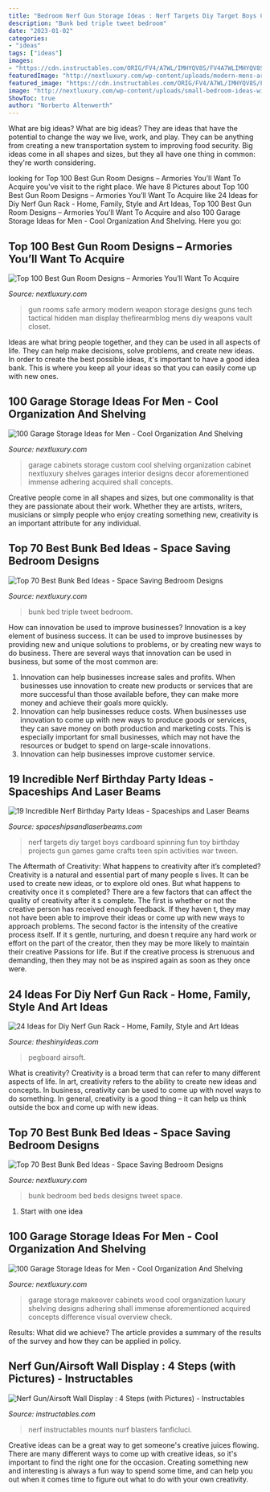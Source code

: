 ```yaml
---
title: "Bedroom Nerf Gun Storage Ideas : Nerf Targets Diy Target Boys Cardboard Spinning Fun Toy Birthday Projects Gun Games Game Crafts Teen Spin Activities War Tween"
description: "Bunk bed triple tweet bedroom"
date: "2023-01-02"
categories:
- "ideas"
tags: ["ideas"]
images:
- "https://cdn.instructables.com/ORIG/FV4/A7WL/IMHYQV8S/FV4A7WLIMHYQV8S.jpg"
featuredImage: "http://nextluxury.com/wp-content/uploads/modern-mens-armory-gun-room-ideas.jpg"
featured_image: "https://cdn.instructables.com/ORIG/FV4/A7WL/IMHYQV8S/FV4A7WLIMHYQV8S.jpg"
image: "http://nextluxury.com/wp-content/uploads/small-bedroom-ideas-with-bunk-beds.jpg"
ShowToc: true
author: "Norberto Altenwerth"
---
```



What are big ideas?
What are big ideas? They are ideas that have the potential to change the way we live, work, and play. They can be anything from creating a new transportation system to improving food security. Big ideas come in all shapes and sizes, but they all have one thing in common: they're worth considering.

	

		
looking for Top 100 Best Gun Room Designs – Armories You’ll Want To Acquire you've visit to the right place. We have 8 Pictures about Top 100 Best Gun Room Designs – Armories You’ll Want To Acquire like 24 Ideas for Diy Nerf Gun Rack - Home, Family, Style and Art Ideas, Top 100 Best Gun Room Designs – Armories You’ll Want To Acquire and also 100 Garage Storage Ideas for Men - Cool Organization And Shelving. Here you go:
		
    
## Top 100 Best Gun Room Designs – Armories You’ll Want To Acquire

<img loading=lazy src="http://nextluxury.com/wp-content/uploads/modern-mens-armory-gun-room-ideas.jpg" onerror="this.onerror=null;this.src='https://tse4.mm.bing.net/th?id=OIP.pxK4zYkNgleRUvbXitS3kAHaF4&amp;pid=15.1';" alt="Top 100 Best Gun Room Designs – Armories You’ll Want To Acquire">

_Source: nextluxury.com_

>gun rooms safe armory modern weapon storage designs guns tech tactical hidden man display thefirearmblog mens diy weapons vault closet. 

	

Ideas are what bring people together, and they can be used in all aspects of life. They can help make decisions, solve problems, and create new ideas. In order to create the best possible ideas, it's important to have a good idea bank. This is where you keep all your ideas so that you can easily come up with new ones.

    
## 100 Garage Storage Ideas For Men - Cool Organization And Shelving

<img loading=lazy src="http://nextluxury.com/wp-content/uploads/custom-garage-cabinet-ideas-with-slat-board.jpg" onerror="this.onerror=null;this.src='https://tse2.mm.bing.net/th?id=OIP.pQEgBObxSW__kXAE-PHDHQHaHa&amp;pid=15.1';" alt="100 Garage Storage Ideas for Men - Cool Organization And Shelving">

_Source: nextluxury.com_

>garage cabinets storage custom cool shelving organization cabinet nextluxury shelves garages interior designs decor aforementioned immense adhering acquired shall concepts. 

	

Creative people come in all shapes and sizes, but one commonality is that they are passionate about their work. Whether they are artists, writers, musicians or simply people who enjoy creating something new, creativity is an important attribute for any individual.

    
## Top 70 Best Bunk Bed Ideas - Space Saving Bedroom Designs

<img loading=lazy src="http://nextluxury.com/wp-content/uploads/triple-bunk-bed-ideas.jpg" onerror="this.onerror=null;this.src='https://tse1.mm.bing.net/th?id=OIP.bPUZhmR1-r_8DBcfLHa7rAHaF5&amp;pid=15.1';" alt="Top 70 Best Bunk Bed Ideas - Space Saving Bedroom Designs">

_Source: nextluxury.com_

>bunk bed triple tweet bedroom. 

	

How can innovation be used to improve businesses?
Innovation is a key element of business success. It can be used to improve businesses by providing new and unique solutions to problems, or by creating new ways to do business. There are several ways that innovation can be used in business, but some of the most common are: 
1. Innovation can help businesses increase sales and profits. When businesses use innovation to create new products or services that are more successful than those available before, they can make more money and achieve their goals more quickly.
2. Innovation can help businesses reduce costs. When businesses use innovation to come up with new ways to produce goods or services, they can save money on both production and marketing costs. This is especially important for small businesses, which may not have the resources or budget to spend on large-scale innovations. 
3. Innovation can help businesses improve customer service.

    
## 19 Incredible Nerf Birthday Party Ideas - Spaceships And Laser Beams

<img loading=lazy src="https://spaceshipsandlaserbeams.com/wp-content/uploads/2016/08/4-spinning-targets.jpg" onerror="this.onerror=null;this.src='https://tse1.mm.bing.net/th?id=OIP.JLp8XVeWhPCJA3OcLz9IUwAAAA&amp;pid=15.1';" alt="19 Incredible Nerf Birthday Party Ideas - Spaceships and Laser Beams">

_Source: spaceshipsandlaserbeams.com_

>nerf targets diy target boys cardboard spinning fun toy birthday projects gun games game crafts teen spin activities war tween. 

	

The Aftermath of Creativity: What happens to creativity after it’s completed?
Creativity is a natural and essential part of many people s lives. It can be used to create new ideas, or to explore old ones. But what happens to creativity once it s completed?
There are a few factors that can affect the quality of creativity after it s complete. The first is whether or not the creative person has received enough feedback. If they haven t, they may not have been able to improve their ideas or come up with new ways to approach problems. The second factor is the intensity of the creative process itself. If it s gentle, nurturing, and doesn t require any hard work or effort on the part of the creator, then they may be more likely to maintain their creative Passions for life. But if the creative process is strenuous and demanding, then they may not be as inspired again as soon as they once were.

    
## 24 Ideas For Diy Nerf Gun Rack - Home, Family, Style And Art Ideas

<img loading=lazy src="https://theshinyideas.com/wp-content/uploads/2020/02/diy-nerf-gun-rack-beautiful-pin-on-nerf-of-diy-nerf-gun-rack.jpg" onerror="this.onerror=null;this.src='https://tse2.mm.bing.net/th?id=OIP.YTnZxHBCX0QBwJa6UvYXEAHaK6&amp;pid=15.1';" alt="24 Ideas for Diy Nerf Gun Rack - Home, Family, Style and Art Ideas">

_Source: theshinyideas.com_

>pegboard airsoft. 

	

What is creativity?
Creativity is a broad term that can refer to many different aspects of life. In art, creativity refers to the ability to create new ideas and concepts. In business, creativity can be used to come up with novel ways to do something. In general, creativity is a good thing – it can help us think outside the box and come up with new ideas.

    
## Top 70 Best Bunk Bed Ideas - Space Saving Bedroom Designs

<img loading=lazy src="http://nextluxury.com/wp-content/uploads/small-bedroom-ideas-with-bunk-beds.jpg" onerror="this.onerror=null;this.src='https://tse4.mm.bing.net/th?id=OIP.kfErKCZPPdVQQuwM699vjAHaJQ&amp;pid=15.1';" alt="Top 70 Best Bunk Bed Ideas - Space Saving Bedroom Designs">

_Source: nextluxury.com_

>bunk bedroom bed beds designs tweet space. 

	

 1. Start with one idea

    
## 100 Garage Storage Ideas For Men - Cool Organization And Shelving

<img loading=lazy src="http://nextluxury.com/wp-content/uploads/exotic-wood-garage-cabinets-ideas.jpg" onerror="this.onerror=null;this.src='https://tse4.mm.bing.net/th?id=OIP.6k72LTjG1d_HCGu8iY5wmQHaHa&amp;pid=15.1';" alt="100 Garage Storage Ideas for Men - Cool Organization And Shelving">

_Source: nextluxury.com_

>garage storage makeover cabinets wood cool organization luxury shelving designs adhering shall immense aforementioned acquired concepts difference visual overview check. 

	

Results: What did we achieve?
The article provides a summary of the results of the survey and how they can be applied in policy.

    
## Nerf Gun/Airsoft Wall Display : 4 Steps (with Pictures) - Instructables

<img loading=lazy src="https://cdn.instructables.com/ORIG/FV4/A7WL/IMHYQV8S/FV4A7WLIMHYQV8S.jpg" onerror="this.onerror=null;this.src='https://tse1.mm.bing.net/th?id=OIP.wozpufX1cXh9OiAvPe4Q2QHaGL&amp;pid=15.1';" alt="Nerf Gun/Airsoft Wall Display : 4 Steps (with Pictures) - Instructables">

_Source: instructables.com_

>nerf instructables mounts nurf blasters fanficluci. 

	

Creative ideas can be a great way to get someone's creative juices flowing. There are many different ways to come up with creative ideas, so it's important to find the right one for the occasion. Creating something new and interesting is always a fun way to spend some time, and can help you out when it comes time to figure out what to do with your own creativity.

